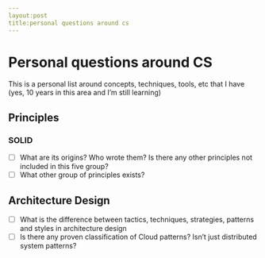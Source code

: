 ```yaml
---
layout:post
title:personal questions around cs
---
```

# Personal questions around CS
This is a personal list around concepts, techniques, tools, etc that I have (yes, 10 years in this area and I’m still learning)

## Principles

### SOLID
- [ ] What are its origins? Who wrote them?
Is there any other principles not included in this five group?
- [ ] What other group of principles exists? 

## Architecture Design
- [ ] What is the difference between tactics, techniques, strategies, patterns and styles in architecture design
- [ ] Is there any proven classification of Cloud patterns? Isn’t just distributed system patterns?